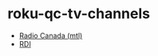 # roku-qc-tv-channels

- [Radio Canada (mtl)](https://my.roku.com/add/RADIOCAN)
- [RDI](https://my.roku.com/add/RDI)
